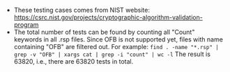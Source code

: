 - These testing cases comes from NIST website: https://csrc.nist.gov/projects/cryptographic-algorithm-validation-program
- The total number of tests can be found by counting all "Count" keywords in all .rsp files. Since OFB is not supported yet, files with name containing "OFB" are filtered out. For example:
    `find . -name "*.rsp" | grep -v "OFB" | xargs cat | grep -i "count" | wc -l`
The result is 63820, i.e., there are 63820 tests in total.
